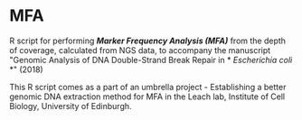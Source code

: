 # MFA
R script for performing ***Marker Frequency Analysis (MFA)*** from the depth of coverage, calculated from NGS data, to accompany the manuscript "Genomic Analysis of DNA Double-Strand Break Repair in * *Escherichia coli* *" (2018)

This R script comes as a part of an umbrella project - Establishing a better genomic DNA extraction method for MFA in the Leach lab, Institute of Cell Biology, University of Edinburgh.
